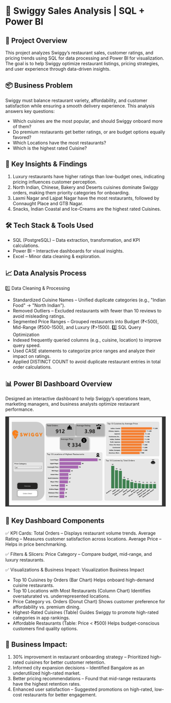 # 🛒 Swiggy Sales Analysis | SQL + Power BI

## 🚀 Project Overview
This project analyzes Swiggy’s restaurant sales, customer ratings, and pricing trends using SQL for data processing and Power BI for visualization. The goal is to help Swiggy optimize restaurant listings, pricing strategies, and user experience through data-driven insights.

## 📦 Business Problem
Swiggy must balance restaurant variety, affordability, and customer satisfaction while ensuring a smooth delivery experience. This analysis answers key questions:

- Which cuisines are the most popular, and should Swiggy onboard more of them?
- Do premium restaurants get better ratings, or are budget options equally favored?
- Which Locations have the most restaurants?
- Which is the highest rated Cuisine?

## 🔑 Key Insights & Findings
1. Luxury restaurants have higher ratings than low-budget ones, indicating pricing influences customer perception.
2. North Indian, Chinese, Bakery and Deserts cuisines dominate Swiggy orders, making them priority categories for onboarding.
3. Laxmi Nagar and Lajpat Nagar have the most restaurants, followed by Connaught Place and GTB Nagar.
4. Snacks, Indian Coastal and Ice-Creams are the highest rated Cuisines.

## 🛠️ Tech Stack & Tools Used
- SQL (PostgreSQL) – Data extraction, transformation, and KPI calculations.
- Power BI – Interactive dashboards for visual insights.
- Excel – Minor data cleaning & exploration.

## 📈 Data Analysis Process
1️⃣ Data Cleaning & Processing
- Standardized Cuisine Names – Unified duplicate categories (e.g., "Indian Food" → "North Indian").
- Removed Outliers – Excluded restaurants with fewer than 10 reviews to avoid misleading ratings.
- Segmented Price Ranges – Grouped restaurants into Budget (₹<500), Mid-Range (₹500-1500), and Luxury (₹>1500).
2️⃣ SQL Query Optimization
- Indexed frequently queried columns (e.g., cuisine, location) to improve query speed.
- Used CASE statements to categorize price ranges and analyze their impact on ratings.
- Applied DISTINCT COUNT to avoid duplicate restaurant entries in total order calculations.

## 📊 Power BI Dashboard Overview
Designed an interactive dashboard to help Swiggy’s operations team, marketing managers, and business analysts optimize restaurant performance.

![image alt](https://github.com/GauravLayak/Swiggy-Data-Analysis/blob/90de0ccfe6a984f580f655a4b7f06a36d2c92a4c/Report%20Overview.png)

## 📌 Key Dashboard Components
✅ KPI Cards:
Total Orders – Displays restaurant volume trends.
Average Rating – Measures customer satisfaction across locations.
Average Price – Helps in price benchmarking.

✅ Filters & Slicers:
Price Category – Compare budget, mid-range, and luxury restaurants.

✅ Visualizations & Business Impact:
Visualization	Business Impact
- Top 10 Cuisines by Orders (Bar Chart)	Helps onboard high-demand cuisine restaurants.
- Top 10 Locations with Most Restaurants (Column Chart)	Identifies oversaturated vs. underrepresented locations.
- Price Category vs. Orders (Donut Chart)	Shows customer preference for affordability vs. premium dining.
- Highest-Rated Cuisines (Table)	Guides Swiggy to promote high-rated categories in app rankings.
- Affordable Restaurants (Table: Price < ₹500)	Helps budget-conscious customers find quality options.

## 🎯 Business Impact:
1. 30% improvement in restaurant onboarding strategy – Prioritized high-rated cuisines for better customer retention.
2. Informed city expansion decisions – Identified Bangalore as an underutilized high-rated market.
3. Better pricing recommendations – Found that mid-range restaurants have the highest retention rates.
4. Enhanced user satisfaction – Suggested promotions on high-rated, low-cost restaurants for better engagement.
